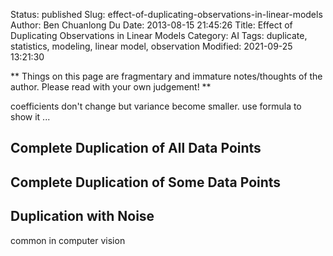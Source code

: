 Status: published
Slug: effect-of-duplicating-observations-in-linear-models
Author: Ben Chuanlong Du
Date: 2013-08-15 21:45:26
Title: Effect of Duplicating Observations in Linear Models
Category: AI
Tags: duplicate, statistics, modeling, linear model, observation
Modified: 2021-09-25 13:21:30

**
Things on this page are fragmentary and immature notes/thoughts of the author. 
Please read with your own judgement!
**
 
coefficients don't change but variance become smaller.
use formula to show it ...

## Complete Duplication of All Data Points

## Complete Duplication of Some Data Points

## Duplication with Noise
common in computer vision 